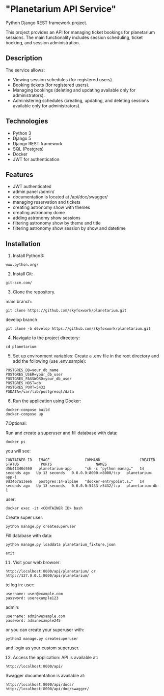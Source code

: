 # "Planetarium API Service"

Python Django REST framework project.

This project provides an API for managing ticket bookings for planetarium sessions.
The main functionality includes session scheduling, ticket booking, and session administration.

## Description

The service allows:

- Viewing session schedules (for registered users).
- Booking tickets (for registered users).
- Managing bookings (deleting and updating available only for administrators).
- Administering schedules (creating, updating, and deleting sessions available only for administrators).

## Technologies

- Python 3
- Django 5
- Django REST framework
- SQL (Postgres)
- Docker
- JWT for authentication

## Features

- JWT authenticated
- admin panel /admin/
- documentation is located at /api/doc/swagger/
- managing reservation and tickets
- creating astronomy show with themes
- creating astronomy dome
- adding astronomy show sessions
- filtering astronomy show by theme and title
- filtering astronomy show session by show and datetime


## Installation

1. Install Python3:

```shell
www.python.org/
```

2. Install Git:

```shell
git-scm.com/
```

3. Clone the repository.

main branch:
```shell
git clone https://github.com/skyfoxwork/planetarium.git
```

develop branch

```shell
git clone -b develop https://github.com/skyfoxwork/planetarium.git
```

4. Navigate to the project directory:

```shell
cd planetarium
```

5. Set up environment variables: Create a .env file in the root directory and add the following (use .env.sample):
```shell
POSTGRES_DB=your_db_name
POSTGRES_USER=your_db_user
POSTGRES_PASSWORD=your_db_user
POSTGRES_HOST=db
POSTGRES_PORT=5432
PGDATA=/var/lib/postgresql/data
```

6. Run the application using Docker:
```shell
docker-compose build
docker-compose up
```

7.Optional:

Run  and create a superuser and fill database with data:
```shell
docker ps
```
you will see:
```shell
CONTAINER ID   IMAGE                COMMAND                  CREATED          STATUS          PORTS                    NAMES
d5b41340d460   planetarium-app      "sh -c 'python manag…"   14 seconds ago   Up 13 seconds   0.0.0.0:8000->8000/tcp   planetarium-app-1
9d3467a13ee6   postgres:14-alpine   "docker-entrypoint.s…"   14 seconds ago   Up 13 seconds   0.0.0.0:5433->5432/tcp   planetarium-db-1
```
user:
```shell
docker exec -it <CONTAINER ID> bash
```
Create super user:
```shell
python manage.py createsuperuser
```

Fill database with data:
```shell
python manage.py loaddata planetarium_fixture.json
```
```shell
exit
```

11. Visit your web browser:

```shell
http://localhost:8000/api/planetarium/ or http://127.0.0.1:8000/api/planetarium/
```
to log in:
user:
```shell
username: user@example.com
password: userexample123
```
admin:
```shell
username: admin@example.com
password: adminexample245
```
or you can create your superuser with:

```shell
python3 manage.py createsuperuser
```

and login as your custom superuser.

12. Access the application:
API is available at: 
```shell
http://localhost:8000/api/
```
Swagger documentation is available at:
```shell
http://localhost:8000/api/docs/
http://localhost:8000/api/doc/swagger/
```
